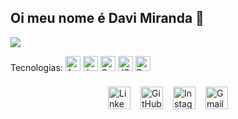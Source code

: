 ## Oi meu nome é Davi Miranda 👋

<!-- Linha de redes sociais -->
<div >
   <img src="https://github-readme-stats.vercel.app/api/top-langs/?username=daviimiranda&layout=compact">
</div>





Tecnologias: 
<img alt="Angular" src="https://cdn.simpleicons.org/angular" width="24"/> 
<img alt="Java" src="https://cdn.simpleicons.org/java" width="24"/> 
<img alt="Spring" src="https://cdn.simpleicons.org/spring" width="24"/> 
<img alt="JS" src="https://cdn.simpleicons.org/javascript" width="24"/> 
<img alt="Python" src="https://cdn.simpleicons.org/python" width="24"/>

<!-- Linha de redes sociais -->
<div style="display:flex;gap:16px;align-items:center;justify-content:center;margin-top:22px;flex-wrap:wrap;">
  <a href="https://www.linkedin.com/in/seu-usuario" target="_blank">
    <img alt="LinkedIn" src="https://cdn.simpleicons.org/linkedin/0A66C2" title="LinkedIn" style="width:36px;height:36px;">
  </a>
  <a href="https://github.com/seu-usuario" target="_blank">
    <img alt="GitHub" src="https://cdn.simpleicons.org/github/181717" title="GitHub" style="width:36px;height:36px;">
  </a>
  <a href="https://instagram.com/seu-usuario" target="_blank">
    <img alt="Instagram" src="https://cdn.simpleicons.org/instagram/E4405F" title="Instagram" style="width:36px;height:36px;">
  </a>
  <a href="mailto:seu-email@gmail.com" target="_blank">
    <img alt="Gmail" src="https://cdn.simpleicons.org/gmail/EA4335" title="Email" style="width:36px;height:36px;">
  </a>
</div>

